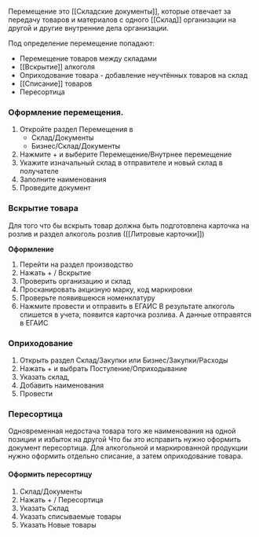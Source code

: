 Перемещение это [[Складские документы]], которые отвечает за передачу товаров и материалов с одного [[Склад]] организации на другой и другие внутренние дела организации.

Под определение перемещение попадают:
- Перемещение товаров между складами
- [[Вскрытие]] алкоголя
- Оприходование товара - добавление неучтённых товаров на склад 
- [[Списание]] товаров
- Пересортица

### Оформление перемещения.
1. Откройте раздел Перемещения в 
	- Склад/Документы
	- Бизнес/Склад/Документы
2. Нажмите + и выберите Перемещение/Внутрнее перемещение
3. Укажите изначальный склад в отправителе и новый склад в получателе
4. Заполните наименования
5. Проведите документ

### Вскрытие товара
Для того что бы вскрыть товар должна быть подготовлена карточка на розлив и  раздел алкоголь розлив ([[Литровые карточки]]) 

**Оформление**
1.  Перейти на раздел производство
2. Нажать + / Вскрытие
3. Проверить организацию и склад
4. Просканировать акцизную марку, код маркировки
5. Проверьте появившеюся номенклатуру
6. Нажмите провести и отправить в ЕГАИС
В результате алкоголь спишется в учета, появится карточка розлива. А данные отправятся в ЕГАИС

### Оприходование
1. Открыть раздел Склад/Закупки или Бизнес/Закупки/Расходы
2. Нажать + и выбрать Постуление/Оприходывание
3. Указать склад,
4. Добавить наименования
5. Провести

### Пересортица
Одновременная недостача товара того же наименования на одной позиции и избыток на другой
Что бы это исправить нужно оформить документ пересортица. 
Для алкогольной и маркированной продукции нужно оформить отдельно списание, а затем оприходование товара. 

#### Оформить пересортицу
1. Склад/Документы
2. Нажать + / Пересортица
3. Указать Склад
4. Указать списываемые товары
5. Указать Новые товары






